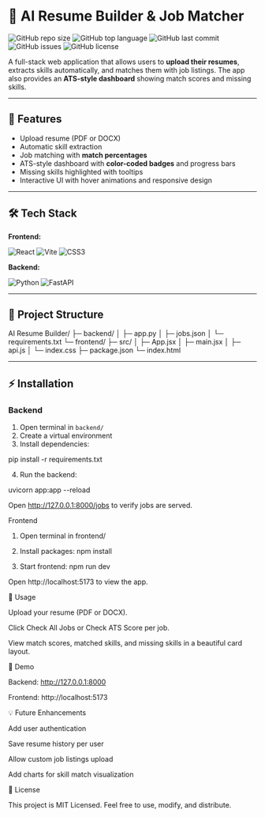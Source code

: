 # 🚀 AI Resume Builder & Job Matcher

![GitHub repo size](https://img.shields.io/github/repo-size/Manas20008/ai-resume-builder)
![GitHub top language](https://img.shields.io/github/languages/top/Manas20008/ai-resume-builder)
![GitHub last commit](https://img.shields.io/github/last-commit/Manas20008/ai-resume-builder)
![GitHub issues](https://img.shields.io/github/issues/Manas20008/ai-resume-builder)
![GitHub license](https://img.shields.io/github/license/Manas20008/ai-resume-builder)

A full-stack web application that allows users to **upload their resumes**, extracts skills automatically, and matches them with job listings. The app also provides an **ATS-style dashboard** showing match scores and missing skills.

---

## 🌟 Features

- Upload resume (PDF or DOCX)
- Automatic skill extraction
- Job matching with **match percentages**
- ATS-style dashboard with **color-coded badges** and progress bars
- Missing skills highlighted with tooltips
- Interactive UI with hover animations and responsive design

---

## 🛠️ Tech Stack

**Frontend:**

![React](https://img.shields.io/badge/React-61DAFB?logo=react&logoColor=black)
![Vite](https://img.shields.io/badge/Vite-646CFF?logo=vite&logoColor=white)
![CSS3](https://img.shields.io/badge/CSS3-1572B6?logo=css3&logoColor=white)

**Backend:**

![Python](https://img.shields.io/badge/Python-3776AB?logo=python&logoColor=white)
![FastAPI](https://img.shields.io/badge/FastAPI-009688?logo=fastapi&logoColor=white)

---

## 📂 Project Structure

AI Resume Builder/
├─ backend/
│ ├─ app.py
│ ├─ jobs.json
│ └─ requirements.txt
└─ frontend/
├─ src/
│ ├─ App.jsx
│ ├─ main.jsx
│ ├─ api.js
│ └─ index.css
├─ package.json
└─ index.html


---

## ⚡ Installation

### **Backend**

1. Open terminal in `backend/`
2. Create a virtual environment
3. Install dependencies:

pip install -r requirements.txt

4. Run the backend:

uvicorn app:app --reload

Open http://127.0.0.1:8000/jobs
 to verify jobs are served.

Frontend

1. Open terminal in frontend/

2. Install packages:
npm install

3. Start frontend:
npm run dev

Open http://localhost:5173
 to view the app.

📄 Usage

Upload your resume (PDF or DOCX).

Click Check All Jobs or Check ATS Score per job.

View match scores, matched skills, and missing skills in a beautiful card layout.

🔗 Demo

Backend: http://127.0.0.1:8000

Frontend: http://localhost:5173

💡 Future Enhancements

Add user authentication

Save resume history per user

Allow custom job listings upload

Add charts for skill match visualization

📄 License

This project is MIT Licensed. Feel free to use, modify, and distribute.
